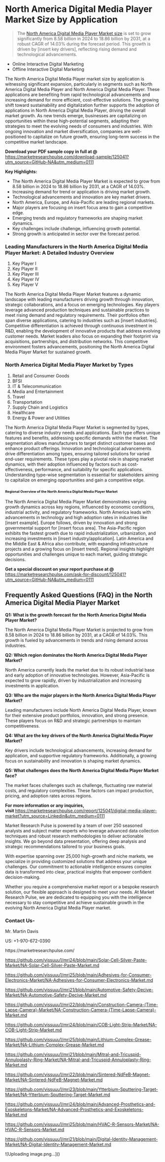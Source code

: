 <h1>North America Digital Media Player Market&nbsp;Size by Application</h1><blockquote><p>The <a href="https://marketresearchpulse.com/download-sample/125041?utm_source=GitHub-NA&amp;utm_medium=0111">North America Digital Media Player Market size</a> is set to grow significantly from 8.58 billion in 2024 to 18.86 billion by 2031, at a robust CAGR of 14.03% during the forecast period. This growth is driven by [insert key drivers], reflecting rising demand and technological advancements.</p></blockquote><ul><li>Online Interactive Digital Marketing<li> Offline Interactive Digital Marketing</li></ul><p>The North America Digital Media Player market size by application is witnessing significant expansion, particularly in segments such as North America Digital Media Player and North America Digital Media Player. These applications are benefiting from rapid technological advancements and increasing demand for more efficient, cost-effective solutions. The growing shift toward sustainability and digitalization further supports the adoption of applications in North America Digital Media Player, driving the overall market growth. As new trends emerge, businesses are capitalizing on opportunities within these high-potential segments, adapting their strategies to meet the evolving needs of consumers and industries. With ongoing innovation and market diversification, companies are well-positioned to capitalize on future growth, ensuring long-term success in the competitive market landscape.</p><p><strong>Download your PDF sample copy in full at @ </strong><a href="https://marketresearchpulse.com/download-sample/125041?utm_source=GitHub-NA&amp;utm_medium=0111">https://marketresearchpulse.com/download-sample/125041?utm_source=GitHub-NA&amp;utm_medium=0111</a></p><p><strong>Key Highlights: </strong></p><ul><li>The North America Digital Media Player Market is expected to grow from 8.58 billion in 2024 to 18.86 billion by 2031, at a CAGR of 14.03%.</li><li>Increasing demand for trend or application is driving market growth.</li><li>Technological advancements and innovation are key market drivers.</li><li>North America, Europe, and Asia-Pacific are leading regional markets.</li><li>Major players are focusing on insert focus area to gain a competitive edge.</li><li>Emerging trends and regulatory frameworks are shaping market dynamics.</li><li>Key challenges include challenge, influencing growth potential.</li><li>Strong growth is anticipated in sector over the forecast period.</li></ul><h3>Leading Manufacturers in the North America Digital Media Player Market: A Detailed Industry Overview</h3><ol><li>Key Player I</li><li>Key Player II</li><li>Key Player III</li><li>Key Player IV</li><li>Key Player V</li></ol><div class="flex max-w-full flex-col flex-grow"><div class="min-h-8 text-message flex w-full flex-col items-end gap-2 whitespace-normal break-words [.text-message+&amp;]:mt-5" dir="auto" data-message-author-role="assistant" data-message-id="fd8432e4-4910-450d-b182-61b7bfb0a01f" data-message-model-slug="gpt-4o"><div class="flex w-full flex-col gap-1 empty:hidden first:pt-[3px]"><div class="markdown prose w-full break-words dark:prose-invert light"><p>The North America Digital Media Player Market features a dynamic landscape with leading manufacturers driving growth through innovation, strategic collaborations, and a focus on emerging technologies. Key players leverage advanced production techniques and sustainable practices to meet rising demand and regulatory requirements. Their portfolios often span diverse applications, catering to industries such as [insert industries]. Competitive differentiation is achieved through continuous investment in R&amp;D, enabling the development of innovative products that address evolving customer needs. Market leaders also focus on expanding their footprint via acquisitions, partnerships, and distribution networks. This competitive environment fosters advancements, positioning the North America Digital Media Player Market for sustained growth.</p></div></div></div></div><h3>North America Digital Media Player Market by Types</h3><ol><li>Retail and Consumer Goods<li> BFSI<li> IT & Telecommunication<li> Media and Entertainment<li> Travel<li> Transportation<li> Supply Chain and Logistics<li> Healthcare<li> Energy & Power and Utilities</li></ol><div class="flex max-w-full flex-col flex-grow"><div class="min-h-8 text-message flex w-full flex-col items-end gap-2 whitespace-normal break-words [.text-message+&amp;]:mt-5" dir="auto" data-message-author-role="assistant" data-message-id="084470be-0bb7-4664-bddf-5156b4f41249" data-message-model-slug="gpt-4o-mini"><div class="flex w-full flex-col gap-1 empty:hidden first:pt-[3px]"><div class="markdown prose w-full break-words dark:prose-invert light"><p>The North America Digital Media Player Market is segmented by types, catering to diverse industry needs and applications. Each type offers unique features and benefits, addressing specific demands within the market. The segmentation allows manufacturers to target distinct customer bases and enhance product offerings. Innovation and technological advancements drive differentiation among types, ensuring tailored solutions for varied end-user requirements. These types play a pivotal role in shaping market dynamics, with their adoption influenced by factors such as cost-effectiveness, performance, and suitability for specific applications. Understanding type-wise segmentation is essential for stakeholders aiming to capitalize on emerging opportunities and gain a competitive edge.</p></div></div></div></div><h3><span style="font-size: 11px;">Regional Overview of the North America Digital Media Player Market</span></h3><div class="flex max-w-full flex-col flex-grow"><div class="min-h-8 text-message flex w-full flex-col items-end gap-2 whitespace-normal break-words [.text-message+&amp;]:mt-5" dir="auto" data-message-author-role="assistant" data-message-id="e9038762-ce64-4e30-91c9-9bd413514231" data-message-model-slug="gpt-4o-mini"><div class="flex w-full flex-col gap-1 empty:hidden first:pt-[3px]"><div class="markdown prose w-full break-words dark:prose-invert light"><p>The North America Digital Media Player Market demonstrates varying growth dynamics across key regions, influenced by economic conditions, industrial activity, and regulatory frameworks. North America leads with advancements in technology and high adoption rates in industries like [insert example]. Europe follows, driven by innovation and strong governmental support for [insert focus area]. The Asia-Pacific region exhibits the fastest growth due to rapid industrialization, urbanization, and increasing investments in [insert industry/application]. Latin America and the Middle East &amp; Africa also contribute, with expanding infrastructure projects and a growing focus on [insert trend]. Regional insights highlight opportunities and challenges unique to each market, guiding strategic decisions.</p></div></div></div></div><p><strong>Get a special discount on your report purchase at @ </strong><a href="https://marketresearchpulse.com/ask-for-discount/125041?utm_source=GitHub-NA&amp;utm_medium=0111">https://marketresearchpulse.com/ask-for-discount/125041?utm_source=GitHub-NA&amp;utm_medium=0111</a></p><h2>Frequently Asked Questions (FAQ) in the North America Digital Media Player Market</h2><p><strong>Q1: What is the growth forecast for the North America Digital Media Player Market?</strong></p><p>The North America Digital Media Player Market is projected to grow from 8.58 billion in 2024 to 18.86 billion by 2031, at a CAGR of 14.03%. This growth is fueled by advancements in trends and rising demand across industries.</p><p><strong>Q2: Which region dominates the North America Digital Media Player Market?</strong></p><p>North America currently leads the market due to its robust industrial base and early adoption of innovative technologies. However, Asia-Pacific is expected to grow rapidly, driven by industrialization and increasing investments in application.</p><p><strong>Q3: Who are the major players in the North America Digital Media Player Market?</strong></p><p>Leading manufacturers include North America Digital Media Player, known for their extensive product portfolios, innovation, and strong presence. These players focus on R&amp;D and strategic partnerships to maintain competitiveness.</p><p><strong>Q4: What are the key drivers of the North America Digital Media Player Market?</strong></p><p>Key drivers include technological advancements, increasing demand for application, and supportive regulatory frameworks. Additionally, a growing focus on sustainability and innovation is shaping market dynamics.</p><p><strong>Q5: What challenges does the North America Digital Media Player Market face?</strong></p><p>The market faces challenges such as challenge, fluctuating raw material costs, and regulatory complexities. These factors can impact production, pricing, and adoption rates across regions.</p><p><strong>For more information or any inquiries, visit&nbsp;</strong><a href="https://marketresearchpulse.com/report/125041/digital-media-player-market?utm_source=Linkedin&utm_medium=0111">https://marketresearchpulse.com/report/125041/digital-media-player-market?utm_source=Linkedin&utm_medium=0111</a></p><p>Market Research Pulse is powered by a team of over 250 seasoned analysts and subject matter experts who leverage advanced data collection techniques and robust research methodologies to deliver actionable insights. We go beyond data presentation, offering deep analysis and strategic recommendations tailored to your business goals.</p><p>With expertise spanning over 25,000 high-growth and niche markets, we specialize in providing customized solutions that address your unique challenges. Our commitment to actionable intelligence ensures complex data is transformed into clear, practical insights that empower confident decision-making.</p><p>Whether you require a comprehensive market report or a bespoke research solution, our flexible approach is designed to meet your needs. At Market Research Pulse, we are dedicated to equipping you with the intelligence necessary to stay competitive and achieve sustainable growth in the evolving North America Digital Media Player market.</p><h3><strong>Contact Us-</strong></h3><p>Mr. Martin Davis</p><p>US: +1-970-672-0390</p><p>https://marketresearchpulse.com/</p><p><a href="https://github.com/vissuuu1/mri24/blob/main/Solar-Cell-Silver-Paste-Market/NA-Solar-Cell-Silver-Paste-Market.md">https://github.com/vissuuu1/mri24/blob/main/Solar-Cell-Silver-Paste-Market/NA-Solar-Cell-Silver-Paste-Market.md</a></p><p><a href="https://github.com/vissuuu1/mri25/blob/main/Adhesives-for-Consumer-Electronics-Market/NA-Adhesives-for-Consumer-Electronics-Market.md">https://github.com/vissuuu1/mri25/blob/main/Adhesives-for-Consumer-Electronics-Market/NA-Adhesives-for-Consumer-Electronics-Market.md</a></p><p><a href="https://github.com/vissuuu1/mri21/blob/main/Automotive-Safety-Decive-Market/NA-Automotive-Safety-Decive-Market.md">https://github.com/vissuuu1/mri21/blob/main/Automotive-Safety-Decive-Market/NA-Automotive-Safety-Decive-Market.md</a></p><p><a href="https://github.com/vissuuu1/mri22/blob/main/Construction-Camera-(Time-Lapse-Camera)-Market/NA-Construction-Camera-(Time-Lapse-Camera)-Market.md">https://github.com/vissuuu1/mri22/blob/main/Construction-Camera-(Time-Lapse-Camera)-Market/NA-Construction-Camera-(Time-Lapse-Camera)-Market.md</a></p><p><a href="https://github.com/vissuuu1/mri24/blob/main/COB-Light-Strip-Market/NA-COB-Light-Strip-Market.md">https://github.com/vissuuu1/mri24/blob/main/COB-Light-Strip-Market/NA-COB-Light-Strip-Market.md</a></p><p><a href="https://github.com/vissuuu1/mri25/blob/main/Lithium-Complex-Grease-Market/NA-Lithium-Complex-Grease-Market.md">https://github.com/vissuuu1/mri25/blob/main/Lithium-Complex-Grease-Market/NA-Lithium-Complex-Grease-Market.md</a></p><p><a href="https://github.com/vissuuu1/mri21/blob/main/Mitral-and-Tricuspid-Annuloplasty-Ring-Market/NA-Mitral-and-Tricuspid-Annuloplasty-Ring-Market.md">https://github.com/vissuuu1/mri21/blob/main/Mitral-and-Tricuspid-Annuloplasty-Ring-Market/NA-Mitral-and-Tricuspid-Annuloplasty-Ring-Market.md</a></p><p><a href="https://github.com/vissuuu1/mri22/blob/main/Sintered-NdFeB-Magnet-Market/NA-Sintered-NdFeB-Magnet-Market.md">https://github.com/vissuuu1/mri22/blob/main/Sintered-NdFeB-Magnet-Market/NA-Sintered-NdFeB-Magnet-Market.md</a></p><p><a href="https://github.com/vissuuu1/mri23/blob/main/Ytterbium-Sputtering-Target-Market/NA-Ytterbium-Sputtering-Target-Market.md">https://github.com/vissuuu1/mri23/blob/main/Ytterbium-Sputtering-Target-Market/NA-Ytterbium-Sputtering-Target-Market.md</a></p><p><a href="https://github.com/vissuuu1/mri24/blob/main/Advanced-Prosthetics-and-Exoskeletons-Market/NA-Advanced-Prosthetics-and-Exoskeletons-Market.md">https://github.com/vissuuu1/mri24/blob/main/Advanced-Prosthetics-and-Exoskeletons-Market/NA-Advanced-Prosthetics-and-Exoskeletons-Market.md</a></p><p><a href="https://github.com/vissuuu1/mri25/blob/main/HVAC-R-Sensors-Market/NA-HVAC-R-Sensors-Market.md">https://github.com/vissuuu1/mri25/blob/main/HVAC-R-Sensors-Market/NA-HVAC-R-Sensors-Market.md</a></p><p><a href="https://github.com/vissuuu1/mri21/blob/main/Digital-Identity-Management-Market/NA-Digital-Identity-Management-Market.md">https://github.com/vissuuu1/mri21/blob/main/Digital-Identity-Management-Market/NA-Digital-Identity-Management-Market.md</a></p>
![Uploading image.png…]()
